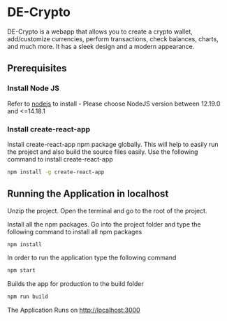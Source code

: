 # DE-Crypto

DE-Crypto is a webapp that allows you to create a crypto wallet, add/customize currencies, perform transactions, check balances, charts, and much more. It has a sleek design and a modern appearance.

## Prerequisites

### Install Node JS

Refer to [nodejs](https://nodejs.org/en/) to install - Please choose NodeJS version between 12.19.0 and <=14.18.1

### Install create-react-app

Install create-react-app npm package globally. This will help to easily run the project and also build the source files easily. Use the following command to install create-react-app

```bash
npm install -g create-react-app
```

## Running the Application in localhost

Unzip the project. Open the terminal and go to the root of the project.

Install all the npm packages. Go into the project folder and type the following command to install all npm packages

```bash
npm install
```

In order to run the application type the following command

```bash
npm start
```

Builds the app for production to the build folder

```bash
npm run build
```

The Application Runs on [http://localhost:3000](http://localhost:3000)
 
